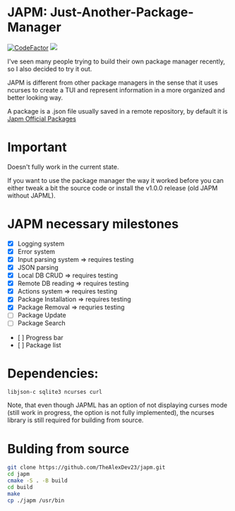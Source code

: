 # JAPM: Just-Another-Package-Manager 
[![CodeFactor](https://www.codefactor.io/repository/github/thealexdev23/japm/badge)](https://www.codefactor.io/repository/github/thealexdev23/japm) 
![](https://tokei.rs/b1/github/thealexdev23/japm)

I've seen many people trying to build their own package manager recently, so I also decided to try it out.

JAPM is different from other package managers in the sense that it uses ncurses to create a TUI and represent information in a more organized and better looking way.

A package is a .json file usually saved in a remote repository, by default it is [Japm Official Packages](https://github.com/TheAlexDev23/japm-official-packages)

# Important
Doesn't fully work in the current state.

If you want to use the package manager the way it worked before you can either tweak a bit the source code or install the v1.0.0 release (old JAPM without JAPML).

# JAPM necessary milestones
- [x] Logging system
- [x] Error system
- [x] Input parsing system => requires testing
- [x] JSON parsing
- [x] Local DB CRUD => requires testing
- [x] Remote DB reading => requires testing
- [x] Actions system => requires testing
- [x] Package Installation => requires testing
- [x] Package Removal => requries testing
- [ ] Package Update
- [ ] Package Search
- [ ] Progress bar
- [ ] Package list

# Dependencies:

```
libjson-c sqlite3 ncurses curl
```

Note, that even though JAPML has an option of not displaying curses mode (still work in progress, the option is not fully implemented), the ncurses library is still required for building from source.

# Bulding from source

```bash
git clone https://github.com/TheAlexDev23/japm.git
cd japm
cmake -S . -B build
cd build
make
cp ./japm /usr/bin
```
